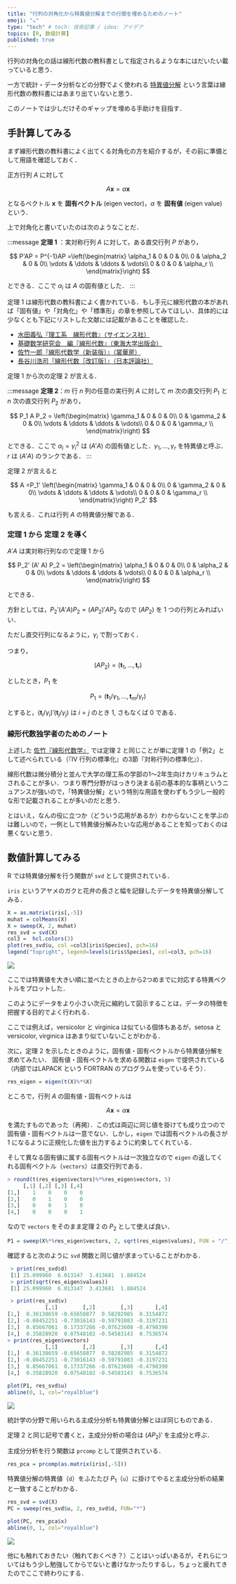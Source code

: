 ```yaml
---
title: "行列の対角化から特異値分解までの行間を埋めるためのノート"
emoji: "↘️"
type: "tech" # tech: 技術記事 / idea: アイデア
topics: [R, 数値計算]
published: true
---
```



行列の対角化の話は線形代数の教科書として指定されるような本にはだいたい載っていると思う．

一方で統計・データ分析などの分野でよく使われる [特異値分解](https://ja.wikipedia.org/wiki/特異値分解) という言葉は線形代数の教科書にはあまり出ていないと思う．

このノートでは少しだけそのギャップを埋める手助けを目指す．

## 手計算してみる

まず線形代数の教科書によく出てくる対角化の方を紹介するが，その前に準備として用語を確認しておく．

正方行列 $A$ に対して

$$
A\boldsymbol{x} = \alpha \boldsymbol{x}
$$

となるベクトル $\boldsymbol{x}$ を **固有ベクトル** (eigen vector)，$\alpha$ を **固有値** (eigen value) という．

上で対角化と書いていたのは次のようなことだ．

:::message
**定理 1** ：実対称行列 $A$ に対して，ある直交行列 $P$ があり，

$$
P'AP = P^{-1}AP =\left(\begin{matrix} \alpha_1 & 0 & 0 & 0\\
0 & \alpha_2 & 0 & 0\\
\vdots & \ddots & \ddots & \vdots\\
0 & 0 & 0 &  \alpha_r  \\
 \end{matrix}\right)
$$

とできる．ここで $\alpha_i$ は $A$ の固有値とした．
:::

定理 1 は線形代数の教科書によく書かれている．もし手元に線形代数の本があれば「固有値」や「対角化」や「標準形」の章を参照してみてほしい．具体的には少なくとも下記にリストした文献には記載があることを確認した．

- [水田義弘『理工系　線形代数』（サイエンス社）](https://www.saiensu.co.jp/search/?isbn=978-4-7819-0859-5&y=1997)
- [基礎数学研究会　編『線形代数』（東海大学出版会）](https://www.hanmoto.com/bd/isbn/9784486012627)
- [佐竹一郎『線形代数学（新装版）』（裳華房）](https://www.shokabo.co.jp/mybooks/ISBN978-4-7853-1316-6.htm)
- [長谷川浩司『線形代数［改訂版］』（日本評論社）](https://www.nippyo.co.jp/shop/book/6704.html)


定理 1 から次の定理 2 が言える．

:::message
**定理 2**：$m$ 行 $n$ 列の任意の実行列 $A$ に対して $m$ 次の直交行列 $P_1$ と $n$ 次の直交行列 $P_2$ があり，

$$
P_1 A P_2 = \left(\begin{matrix} \gamma_1 & 0 & 0 & 0\\
0 & \gamma_2 & 0 & 0\\
\vdots & \ddots & \ddots & \vdots\\
0 & 0 & 0 &  \gamma_r  \\
 \end{matrix}\right)
$$

とできる．ここで $\alpha_i = \gamma_i^2$ は $(A' A)$ の固有値とした．$\gamma_1, \ldots, \gamma_r$ を特異値と呼ぶ．$r$ は $(A' A)$ のランクである．
:::

定理 2 が言えると

$$
A  =P_1' \left(\begin{matrix} \gamma_1 & 0 & 0 & 0\\
0 & \gamma_2 & 0 & 0\\
\vdots & \ddots & \ddots & \vdots\\
0 & 0 & 0 &  \gamma_r  \\
 \end{matrix}\right) P_2'
$$

も言える．これは行列 $A$ の特異値分解である．


### 定理 1 から 定理 2 を導く

$A' A$ は実対称行列なので定理 1 から

$$
P_2' (A' A) P_2 = \left(\begin{matrix} \alpha_1 & 0 & 0 & 0\\
0 & \alpha_2 & 0 & 0\\
\vdots & \ddots & \ddots & \vdots\\
0 & 0 & 0 &  \alpha_r  \\
\end{matrix}\right)
$$

とできる．

方針としては，$P_2' (A' A) P_2 =  (A P_2)'  A P_2$ なので $(A P_2)$ を 1 つの行列とみればいい．

ただし直交行列になるように，$\gamma_i$ で割っておく．

つまり，

$$
(A P_2) = (\boldsymbol{t}_1, \ldots, \boldsymbol{t}_r)
$$

としたとき，$P_1$ を

$$
P_1 = (\boldsymbol{t}_1/\gamma_1, \ldots, \boldsymbol{t}_m/\gamma_r)
$$

とすると，$(\boldsymbol{t}_i/\gamma_i)' (\boldsymbol{t}_j/\gamma_j)$ は $i=j$ のとき 1, さもなくば 0 である．


### 線形代数独学者のためのノート

上述した [佐竹『線形代数学』](https://www.shokabo.co.jp/mybooks/ISBN978-4-7853-1316-6.htm) では定理 2 と同じことが単に定理 1 の「例2」として述べられている（『Ⅳ 行列の標準化』の3節『対称行列の標準化』）．

線形代数は微分積分と並んで大学の理工系の学部の1〜2年生向けカリキュラムとされることが多い．つまり専門分野がはっきり決まる前の基本的な事柄というニュアンスが強いので，「特異値分解」という特別な用語を使わずもう少し一般的な形で記載されることが多いのだと思う．

とはいえ，なんの役に立つか（どういう応用があるか）わからないことを学ぶのは難しいので，一例として特異値分解みたいな応用があることを知っておくのは悪くないと思う．


## 数値計算してみる

R では特異値分解を行う関数が `svd` として提供されている．

`iris` というアヤメのガクと花弁の長さと幅を記録したデータを特異値分解してみる．

```r
X = as.matrix(iris[,-5])
muhat = colMeans(X)
X = sweep(X, 2, muhat)
res_svd = svd(X)
col3 =  hcl.colors(3)
plot(res_svd$u, col =col3[iris$Species], pch=16)
legend("topright", legend=levels(iris$Species), col=col3, pch=16)
```

![](/images/diagonal_to_svd/scatter_u.png)

ここでは特異値を大きい順に並べたときの上から2つめまでに対応する特異ベクトルをプロットした．

このようにデータをより小さい次元に縮約して図示することは，データの特徴を把握する目的でよく行われる．

ここでは例えば，versicolor と virginica は似ている個体もあるが，setosa と versicolor, virginica はあまり似ていないことがわかる．

次に，定理 2 を示したときのように，固有値・固有ベクトルから特異値分解を求めてみたい．
固有値・固有ベクトルを求める関数は `eigen` で提供されている（内部ではLAPACK という FORTRAN のプログラムを使っているそう）．


```r
res_eigen = eigen(t(X)%*%X)
```

ところで，行列 $A$ の固有値・固有ベクトルは

$$
A\boldsymbol{x} = \alpha \boldsymbol{x}
$$

を満たすものであった（再掲）．この式は両辺に同じ値を掛けても成り立つので固有値・固有ベクトルは一意でない．しかし，`eigen` では固有ベクトルの長さが 1 になるように正規化した値を出力するように約束してくれている．

そして異なる固有値に属する固有ベクトルは一次独立なので `eigen` の返してくれる固有ベクトル（`vectors`）は直交行列である．

```r
> round(t(res_eigen$vectors)%*%res_eigen$vectors, 5)
     [,1] [,2] [,3] [,4]
[1,]    1    0    0    0
[2,]    0    1    0    0
[3,]    0    0    1    0
[4,]    0    0    0    1
```

なので `vectors` をそのまま定理 2 の $P_2$ として使えば良い．

```r
P1 = sweep(X%*%res_eigen$vectors, 2, sqrt(res_eigen$values), FUN = "/")
```

確認すると次のように `svd` 関数と同じ値が求まっていることがわかる．


```r
 > print(res_svd$d)
 [1] 25.099960  6.013147  3.413681  1.884524
 > print(sqrt(res_eigen$values))
 [1] 25.099960  6.013147  3.413681  1.884524

 > print(res_svd$v)
            [,1]        [,2]        [,3]       [,4]
[1,]  0.36138659 -0.65658877  0.58202985  0.3154872
[2,] -0.08452251 -0.73016143 -0.59791083 -0.3197231
[3,]  0.85667061  0.17337266 -0.07623608 -0.4798390
[4,]  0.35828920  0.07548102 -0.54583143  0.7536574
> print(res_eigen$vectors)
            [,1]        [,2]        [,3]       [,4]
[1,]  0.36138659 -0.65658877  0.58202985  0.3154872
[2,] -0.08452251 -0.73016143 -0.59791083 -0.3197231
[3,]  0.85667061  0.17337266 -0.07623608 -0.4798390
[4,]  0.35828920  0.07548102 -0.54583143  0.7536574

```

```r
plot(P1, res_svd$u)
abline(0, 1, col="royalblue")
```

![](/images/diagonal_to_svd/comparison_u.png)


統計学の分野で用いられる主成分分析も特異値分解とほぼ同じものである．

定理 2 と同じ記号で書くと，主成分分析の場合は $(A P_2)'$ を主成分と呼ぶ．

主成分分析を行う関数は `prcomp` として提供されている．

```r
res_pca = prcomp(as.matrix(iris[,-5]))
```

特異値分解の特異値（`d`）をふたたび $P_1$（`u`）に掛けてやると主成分分析の結果と一致することがわかる．

```r
res_svd = svd(X)
PC = sweep(res_svd$u, 2, res_svd$d, FUN="*")

plot(PC, res_pca$x)
abline(0, 1, col="royalblue")
```

![](/images/diagonal_to_svd/comparison_pc.png)

他にも触れておきたい（触れておくべき？）ことはいっぱいあるが，それらについてはもう少し勉強してからでないと書けなかったりするし，ちょっと疲れてきたのでここで終わりにする．
